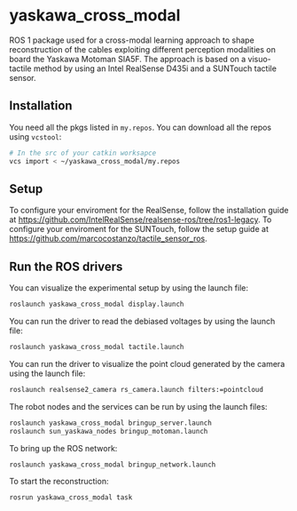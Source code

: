 # yaskawa_cross_modal

ROS 1 package used for a cross-modal learning approach to shape reconstruction of the cables exploiting different perception modalities on board the Yaskawa Motoman SIA5F. The approach is based on a visuo-tactile method by using an Intel RealSense D435i and a SUNTouch tactile sensor.

## Installation

You need all the pkgs listed in `my.repos`.
You can download all the repos using `vcstool`:
```bash
# In the src of your catkin worksapce
vcs import < ~/yaskawa_cross_modal/my.repos
```

## Setup

To configure your enviroment for the RealSense, follow the installation guide at https://github.com/IntelRealSense/realsense-ros/tree/ros1-legacy.
To configure your enviroment for the SUNTouch, follow the setup guide at https://github.com/marcocostanzo/tactile_sensor_ros.


## Run the ROS drivers

You can visualize the experimental setup by using the launch file:
```bash
roslaunch yaskawa_cross_modal display.launch
```

You can run the driver to read the debiased voltages by using the launch file:
```bash
roslaunch yaskawa_cross_modal tactile.launch
```

You can run the driver to visualize the point cloud generated by the camera using the launch file:
```bash
roslaunch realsense2_camera rs_camera.launch filters:=pointcloud
```

The robot nodes and the services can be run by using the launch files:
```bash
roslaunch yaskawa_cross_modal bringup_server.launch
roslaunch sun_yaskawa_nodes bringup_motoman.launch
```

To bring up the ROS network:
```bash
roslaunch yaskawa_cross_modal bringup_network.launch
```

To start the reconstruction:
```bash
rosrun yaskawa_cross_modal task
```
